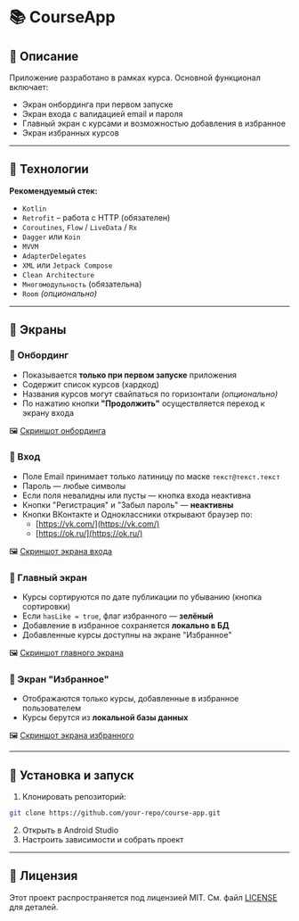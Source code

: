# 📚 CourseApp

## 📌 Описание

Приложение разработано в рамках курса. Основной функционал включает:
- Экран онбординга при первом запуске
- Экран входа с валидацией email и пароля
- Главный экран с курсами и возможностью добавления в избранное
- Экран избранных курсов

---

## 🧰 Технологии

**Рекомендуемый стек:**
- `Kotlin`
- `Retrofit` – работа с HTTP (обязателен)
- `Coroutines`, `Flow` / `LiveData` / `Rx`
- `Dagger` или `Koin`
- `MVVM`
- `AdapterDelegates`
- `XML` или `Jetpack Compose`
- `Clean Architecture`
- `Многомодульность` (обязательна)
- `Room` *(опционально)*

---

## 📱 Экраны

### 🔹 Онбординг
- Показывается **только при первом запуске** приложения
- Содержит список курсов (хардкод)
- Названия курсов могут свайпаться по горизонтали *(опционально)*
- По нажатию кнопки **"Продолжить"** осуществляется переход к экрану входа

🖼 [Скриншот онбординга](https://iili.io/35VLNNS.md.png)

### 🔹 Вход
- Поле Email принимает только латиницу по маске `текст@текст.текст`
- Пароль — любые символы
- Если поля невалидны или пусты — кнопка входа неактивна
- Кнопки "Регистрация" и "Забыл пароль" — **неактивны**
- Кнопки ВКонтакте и Одноклассники открывают браузер по:
  - [https://vk.com/](https://vk.com/)
  - [https://ok.ru/](https://ok.ru/)

🖼 [Скриншот экрана входа](https://iili.io/35VLwR2.md.png)

### 🔹 Главный экран
- Курсы сортируются по дате публикации по убыванию (кнопка сортировки)
- Если `hasLike = true`, флаг избранного — **зелёный**
- Добавление в избранное сохраняется **локально в БД**
- Добавленные курсы доступны на экране "Избранное"

🖼 [Скриншот главного экрана](https://iili.io/35VLkx9.md.png)

### 🔹 Экран "Избранное"
- Отображаются только курсы, добавленные в избранное пользователем
- Курсы берутся из **локальной базы данных**

🖼 [Скриншот экрана избранного](https://iili.io/35VLOD7.md.png)

---

## 🚀 Установка и запуск
1. Клонировать репозиторий:
```bash
git clone https://github.com/your-repo/course-app.git
```
2. Открыть в Android Studio
3. Настроить зависимости и собрать проект

---

## 📜 Лицензия
Этот проект распространяется под лицензией MIT. См. файл [LICENSE](LICENSE) для деталей.

